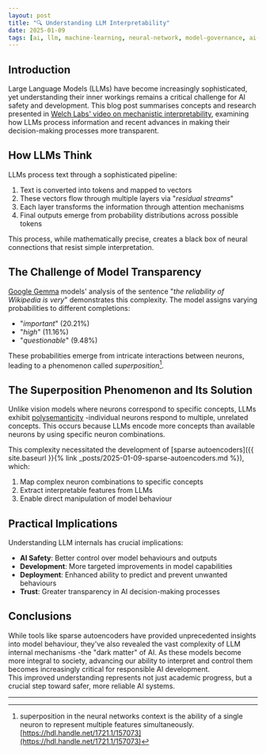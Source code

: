 ```yaml
---
layout: post
title: "🔍 Understanding LLM Interpretability"
date: 2025-01-09
tags: [ai, llm, machine-learning, neural-network, model-governance, ai-alignment, interpretability]
---
```

<!--more-->

## Introduction
Large Language Models (LLMs) have become increasingly sophisticated, yet understanding their inner workings remains a critical challenge for AI safety and development. This blog post summarises concepts and research presented in [Welch Labs' video on mechanistic interpretability](https://www.youtube.com/watch?v=UGO_Ehywuxc), examining how LLMs process information and recent advances in making their decision-making processes more transparent.  

## How LLMs Think
LLMs process text through a sophisticated pipeline:
1. Text is converted into tokens and mapped to vectors
2. These vectors flow through multiple layers via "_residual streams_"
3. Each layer transforms the information through attention mechanisms
4. Final outputs emerge from probability distributions across possible tokens

This process, while mathematically precise, creates a black box of neural connections that resist simple interpretation.

## The Challenge of Model Transparency
[Google Gemma](https://ai.google.dev/gemma) models' analysis of the sentence "_the reliability of Wikipedia is very_" demonstrates this complexity. The model assigns varying probabilities to different completions:
- "_important_" (20.21%)
- "_high_" (11.16%)
- "_questionable_" (9.48%)

These probabilities emerge from intricate interactions between neurons, leading to a phenomenon called _superposition_[^1].

## The Superposition Phenomenon and Its Solution
Unlike vision models where neurons correspond to specific concepts, LLMs exhibit [polysemanticity](https://arxiv.org/abs/2210.01892) -individual neurons respond to multiple, unrelated concepts. This occurs because LLMs encode more concepts than available neurons by using specific neuron combinations.

This complexity necessitated the development of [sparse autoencoders]({{ site.baseurl }}{% link _posts/2025-01-09-sparse-autoencoders.md %}), which:
1. Map complex neuron combinations to specific concepts
2. Extract interpretable features from LLMs
3. Enable direct manipulation of model behaviour

## Practical Implications
Understanding LLM internals has crucial implications:
- **AI Safety**: Better control over model behaviours and outputs
- **Development**: More targeted improvements in model capabilities
- **Deployment**: Enhanced ability to predict and prevent unwanted behaviours
- **Trust**: Greater transparency in AI decision-making processes

## Conclusions
While tools like sparse autoencoders have provided unprecedented insights into model behaviour, they've also revealed the vast complexity of LLM internal mechanisms -the "dark matter" of AI. As these models become more integral to society, advancing our ability to interpret and control them becomes increasingly critical for responsible AI development.  
This improved understanding represents not just academic progress, but a crucial step toward safer, more reliable AI systems.

---
[^1]: superposition in the neural networks context is the ability of a single neuron to represent multiple features simultaneously.  [https://hdl.handle.net/1721.1/157073](https://hdl.handle.net/1721.1/157073)
